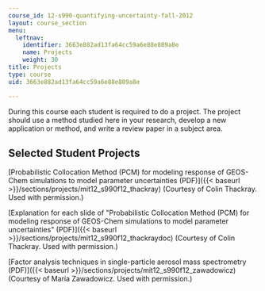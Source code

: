 ```yaml
---
course_id: 12-s990-quantifying-uncertainty-fall-2012
layout: course_section
menu:
  leftnav:
    identifier: 3663e882ad13fa64cc59a6e88e889a8e
    name: Projects
    weight: 30
title: Projects
type: course
uid: 3663e882ad13fa64cc59a6e88e889a8e

---
```


During this course each student is required to do a project. The project should use a method studied here in your research, develop a new application or method, and write a review paper in a subject area.

Selected Student Projects
-------------------------

[Probabilistic Collocation Method (PCM) for modeling response of GEOS-Chem simulations to model parameter uncertainties (PDF)]({{< baseurl >}}/sections/projects/mit12_s990f12_thackray) (Courtesy of Colin Thackray. Used with permission.)

[Explanation for each slide of "Probabilistic Collocation Method (PCM) for modeling response of GEOS-Chem simulations to model parameter uncertainties" (PDF)]({{< baseurl >}}/sections/projects/mit12_s990f12_thackraydoc) (Courtesy of Colin Thackray. Used with permission.)

[Factor analysis techniques in single-particle aerosol mass spectrometry (PDF)]({{< baseurl >}}/sections/projects/mit12_s990f12_zawadowicz) (Courtesy of Maria Zawadowicz. Used with permission.)